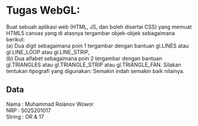 # Tugas WebGL: 
Buat sebuah aplikasi web (HTML, JS, dan boleh disertai CSS) yang memuat HTML5 canvas yang di atasnya tergambar objek-objek sebagaimana berikut: <br>
(a) Dua digit sebagaimana poin 1 tergambar dengan bantuan gl.LINES atau gl.LINE_LOOP atau gl.LINE_STRIP, <br>
(b) Dua alfabet sebagaimana poin 2 tergambar dengan bantuan gl.TRIANGLES atau gl.TRIANGLE_STRIP atau gl.TRIANGLE_FAN. Silakan tentukan tipografi yang digunakan: Semakin indah semakin baik nilainya.

## Data
Nama : Muhammad Rolanov Wowor </br>
NRP : 5025201017 </br>
String : OR & 17